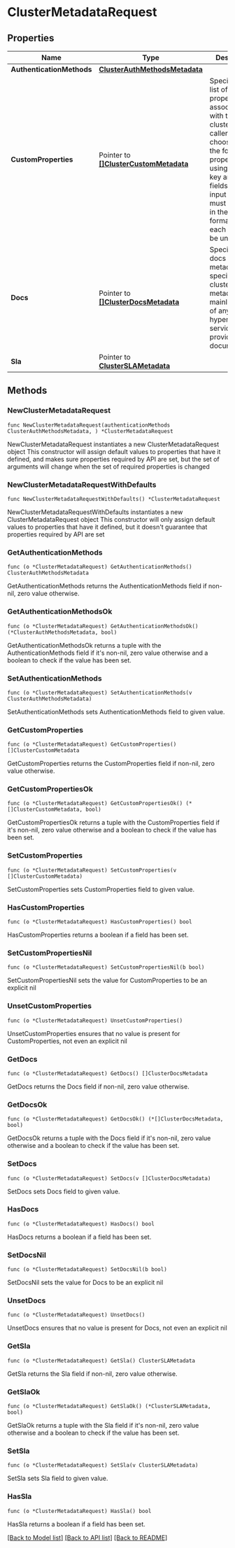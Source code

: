 # ClusterMetadataRequest

## Properties

Name | Type | Description | Notes
------------ | ------------- | ------------- | -------------
**AuthenticationMethods** | [**ClusterAuthMethodsMetadata**](ClusterAuthMethodsMetadata.md) |  | 
**CustomProperties** | Pointer to [**[]ClusterCustomMetadata**](ClusterCustomMetadata.md) | Specifies the list of custom properties associated with the cluster. API caller can choose to set the following properties using provided key and value fields. The input values must always be in the string format and each key must be unique. | [optional] 
**Docs** | Pointer to [**[]ClusterDocsMetadata**](ClusterDocsMetadata.md) | Specifies the docs related metadata specific to the cluster. This metadata mainly consists of any external hyperlinks to service provider&#39;s documentation. | [optional] 
**Sla** | Pointer to [**ClusterSLAMetadata**](ClusterSLAMetadata.md) |  | [optional] 

## Methods

### NewClusterMetadataRequest

`func NewClusterMetadataRequest(authenticationMethods ClusterAuthMethodsMetadata, ) *ClusterMetadataRequest`

NewClusterMetadataRequest instantiates a new ClusterMetadataRequest object
This constructor will assign default values to properties that have it defined,
and makes sure properties required by API are set, but the set of arguments
will change when the set of required properties is changed

### NewClusterMetadataRequestWithDefaults

`func NewClusterMetadataRequestWithDefaults() *ClusterMetadataRequest`

NewClusterMetadataRequestWithDefaults instantiates a new ClusterMetadataRequest object
This constructor will only assign default values to properties that have it defined,
but it doesn't guarantee that properties required by API are set

### GetAuthenticationMethods

`func (o *ClusterMetadataRequest) GetAuthenticationMethods() ClusterAuthMethodsMetadata`

GetAuthenticationMethods returns the AuthenticationMethods field if non-nil, zero value otherwise.

### GetAuthenticationMethodsOk

`func (o *ClusterMetadataRequest) GetAuthenticationMethodsOk() (*ClusterAuthMethodsMetadata, bool)`

GetAuthenticationMethodsOk returns a tuple with the AuthenticationMethods field if it's non-nil, zero value otherwise
and a boolean to check if the value has been set.

### SetAuthenticationMethods

`func (o *ClusterMetadataRequest) SetAuthenticationMethods(v ClusterAuthMethodsMetadata)`

SetAuthenticationMethods sets AuthenticationMethods field to given value.


### GetCustomProperties

`func (o *ClusterMetadataRequest) GetCustomProperties() []ClusterCustomMetadata`

GetCustomProperties returns the CustomProperties field if non-nil, zero value otherwise.

### GetCustomPropertiesOk

`func (o *ClusterMetadataRequest) GetCustomPropertiesOk() (*[]ClusterCustomMetadata, bool)`

GetCustomPropertiesOk returns a tuple with the CustomProperties field if it's non-nil, zero value otherwise
and a boolean to check if the value has been set.

### SetCustomProperties

`func (o *ClusterMetadataRequest) SetCustomProperties(v []ClusterCustomMetadata)`

SetCustomProperties sets CustomProperties field to given value.

### HasCustomProperties

`func (o *ClusterMetadataRequest) HasCustomProperties() bool`

HasCustomProperties returns a boolean if a field has been set.

### SetCustomPropertiesNil

`func (o *ClusterMetadataRequest) SetCustomPropertiesNil(b bool)`

 SetCustomPropertiesNil sets the value for CustomProperties to be an explicit nil

### UnsetCustomProperties
`func (o *ClusterMetadataRequest) UnsetCustomProperties()`

UnsetCustomProperties ensures that no value is present for CustomProperties, not even an explicit nil
### GetDocs

`func (o *ClusterMetadataRequest) GetDocs() []ClusterDocsMetadata`

GetDocs returns the Docs field if non-nil, zero value otherwise.

### GetDocsOk

`func (o *ClusterMetadataRequest) GetDocsOk() (*[]ClusterDocsMetadata, bool)`

GetDocsOk returns a tuple with the Docs field if it's non-nil, zero value otherwise
and a boolean to check if the value has been set.

### SetDocs

`func (o *ClusterMetadataRequest) SetDocs(v []ClusterDocsMetadata)`

SetDocs sets Docs field to given value.

### HasDocs

`func (o *ClusterMetadataRequest) HasDocs() bool`

HasDocs returns a boolean if a field has been set.

### SetDocsNil

`func (o *ClusterMetadataRequest) SetDocsNil(b bool)`

 SetDocsNil sets the value for Docs to be an explicit nil

### UnsetDocs
`func (o *ClusterMetadataRequest) UnsetDocs()`

UnsetDocs ensures that no value is present for Docs, not even an explicit nil
### GetSla

`func (o *ClusterMetadataRequest) GetSla() ClusterSLAMetadata`

GetSla returns the Sla field if non-nil, zero value otherwise.

### GetSlaOk

`func (o *ClusterMetadataRequest) GetSlaOk() (*ClusterSLAMetadata, bool)`

GetSlaOk returns a tuple with the Sla field if it's non-nil, zero value otherwise
and a boolean to check if the value has been set.

### SetSla

`func (o *ClusterMetadataRequest) SetSla(v ClusterSLAMetadata)`

SetSla sets Sla field to given value.

### HasSla

`func (o *ClusterMetadataRequest) HasSla() bool`

HasSla returns a boolean if a field has been set.


[[Back to Model list]](../README.md#documentation-for-models) [[Back to API list]](../README.md#documentation-for-api-endpoints) [[Back to README]](../README.md)


